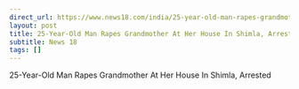 ```yaml
---
direct_url: https://www.news18.com/india/25-year-old-man-rapes-grandmother-at-her-house-in-shimla-arrested-ws-l-9429886.html
layout: post
title: 25-Year-Old Man Rapes Grandmother At Her House In Shimla, Arrested
subtitle: News 18
tags: []
---
```


25-Year-Old Man Rapes Grandmother At Her House In Shimla, Arrested
